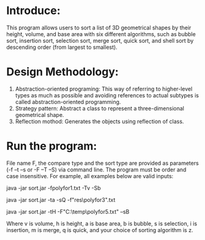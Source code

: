 # Introduce:
This program allows users to sort a list of 3D geometrical shapes by their height, volume, and base area with six different algorithms, such as bubble sort, insertion sort, selection sort, merge sort, quick sort, and shell sort by descending order  (from largest to smallest).

# Design Methodology:
 1. Abstraction-oriented programing: This way of referring to higher-level types as much as possible and avoiding references to actual subtypes is called abstraction-oriented programming.
 2. Strategy pattern: Abstract a class to represent a three-dimensional geometrical shape.
 3. Reflection mothod: Generates the objects using reflection of class.
 
# Run the program:
 File name F, the compare type and the sort type are provided as parameters (-f –t –s or -F –T –S) via command line. The program must be order and case insensitive. For example, all examples below are valid inputs:
 
  java -jar sort.jar -fpolyfor1.txt -Tv -Sb
 
  java -jar sort.jar -ta -sQ -f"res\polyfor3".txt
 
  java -jar sort.jar -tH -F"C:\temp\polyfor5.txt" –sB
 
Where v is volume, h is height, a is base area, b is bubble, s is selection, i is insertion, m is merge, q is quick, and your choice of sorting algorithm is z.
